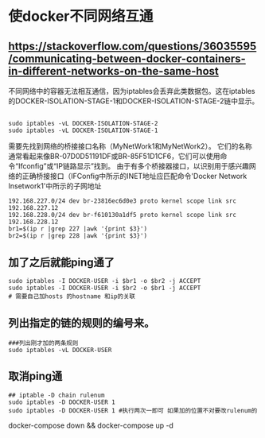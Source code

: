 # 使docker不同网络互通
## https://stackoverflow.com/questions/36035595/communicating-between-docker-containers-in-different-networks-on-the-same-host
不同网络中的容器无法相互通信，因为iptables会丢弃此类数据包。这在iptables的DOCKER-ISOLATION-STAGE-1和DOCKER-ISOLATION-STAGE-2链中显示。
##  
    sudo iptables -vL DOCKER-ISOLATION-STAGE-2
    sudo iptables -vL DOCKER-ISOLATION-STAGE-1
需要先找到网络的桥接接口名称（MyNetWork1和MyNetWork2）。 它们的名称通常看起来像BR-07D0D51191DF或BR-85F51D1CF6，它们可以使用命令“Ifconfig”或“IP链路显示”找到。 由于有多个桥接器接口，以识别用于感兴趣网络的正确桥接接口（IFConfig中所示的INET地址应匹配命令'Docker Network Insetwork1'中所示的子网地址

```
192.168.227.0/24 dev br-23816ec6d0e3 proto kernel scope link src 192.168.227.12 
192.168.228.0/24 dev br-f610130a1df5 proto kernel scope link src 192.168.228.12 
br1=$(ip r |grep 227 |awk '{print $3}')
br2=$(ip r |grep 228 |awk '{print $3}')
```
## 加了之后就能ping通了
    sudo iptables -I DOCKER-USER -i $br1 -o $br2 -j ACCEPT
    sudo iptables -I DOCKER-USER -i $br2 -o $br1 -j ACCEPT
    # 需要自己加hosts 的hostname 和ip的关联

## 列出指定的链的规则的编号来。 
    ###列出刚才加的两条规则
    sudo iptables -vL DOCKER-USER 

## 取消ping通
    ## iptable -D chain rulenum
    sudo iptables -D DOCKER-USER 1 
    sudo iptables -D DOCKER-USER 1 #执行两次一即可 如果加的位置不对要改rulenum的










docker-compose down && docker-compose up -d